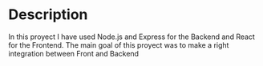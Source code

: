 # Description
In this proyect I have used Node.js and Express for the Backend and React for the Frontend. 
The main goal of this proyect was to make a right integration between Front and Backend

